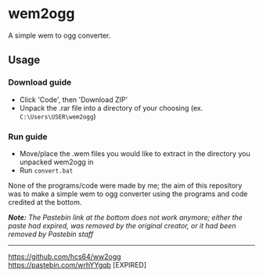 # wem2ogg
A simple wem to ogg converter.

## Usage
### Download guide
- Click 'Code', then 'Download ZIP'
- Unpack the .rar file into a directory of your choosing (ex. `C:\Users\USER\wem2ogg`)

### Run guide
- Move/place the .wem files you would like to extract in the directory you unpacked wem2ogg in
- Run `convert.bat`

None of the programs/code were made by me; the aim of this repository was to make a simple wem to ogg converter using the programs and code credited at the bottom. <br>

***Note:** The Pastebin link at the bottom does not work anymore; either the paste had expired, was removed by the original creator, or it had been removed by Pastebin staff*

---

https://github.com/hcs64/ww2ogg <br>
https://pastebin.com/wrhYYgqb [EXPIRED]
